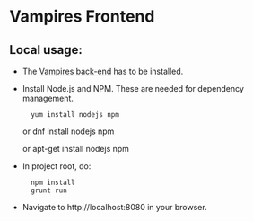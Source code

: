 # Vampires Frontend

## Local usage:

* The [Vampires back-end](https://bitbucket.org/cdumitru/vampires-akka)
  has to be installed.

* Install Node.js and NPM. These are needed for dependency management.

        yum install nodejs npm

    or
            dnf install nodejs npm

    or
            apt-get install nodejs npm


* In project root, do:

        npm install
        grunt run

* Navigate to http://localhost:8080 in your browser.

